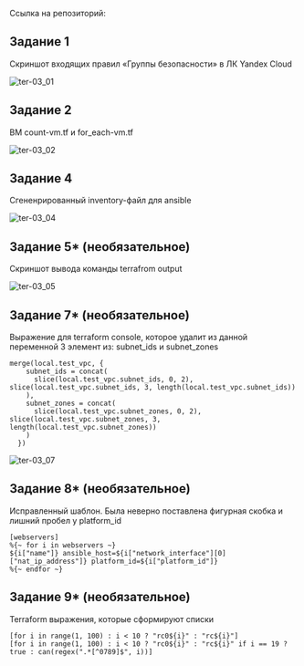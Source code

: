 Ссылка на репозиторий: 



## Задание 1

Cкриншот входящих правил «Группы безопасности» в ЛК Yandex Cloud

![ter-03_01](https://github.com/user-attachments/assets/3bc66f66-8a04-44cb-90f2-c46191833024)

## Задание 2

ВМ count-vm.tf и for_each-vm.tf

![ter-03_02](https://github.com/user-attachments/assets/acab3713-ef17-4bb3-8722-e92acf186fc2)

## Задание 4

Сгененрированный inventory-файл для ansible

![ter-03_04](https://github.com/user-attachments/assets/44a414e3-8bb2-45dd-9fc0-3c57c94c9082)

## Задание 5* (необязательное)

Cкриншот вывода команды terrafrom output

![ter-03_05](https://github.com/user-attachments/assets/f1ced8ab-fe80-41af-a300-98d1ecc1800c)

## Задание 7* (необязательное)

Выражение для terraform console, которое удалит из данной переменной 3 элемент из: subnet_ids и subnet_zones

```
merge(local.test_vpc, {
    subnet_ids = concat(
      slice(local.test_vpc.subnet_ids, 0, 2), slice(local.test_vpc.subnet_ids, 3, length(local.test_vpc.subnet_ids))
    ),
    subnet_zones = concat(
      slice(local.test_vpc.subnet_zones, 0, 2), slice(local.test_vpc.subnet_zones, 3, length(local.test_vpc.subnet_zones))
    )
  })
```

![ter-03_07](https://github.com/user-attachments/assets/cb436af7-f0e8-432c-8eee-9f1c30c0d0d8)


## Задание 8* (необязательное)

Исправленный шаблон. Была неверно поставлена фигурная скобка и лишний пробел у platform_id

```
[webservers]
%{~ for i in webservers ~}
${i["name"]} ansible_host=${i["network_interface"][0]["nat_ip_address"]} platform_id=${i["platform_id"]}
%{~ endfor ~}
```

## Задание 9* (необязательное)

Terraform выражения, которые сформируют списки
```
[for i in range(1, 100) : i < 10 ? "rc0${i}" : "rc${i}"]
[for i in range(1, 100) : i < 10 ? "rc0${i}" : "rc${i}" if i == 19 ? true : can(regex(".*[^0789]$", i))]
```
